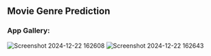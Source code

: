 ## Movie Genre Prediction


### App Gallery: 
![Screenshot 2024-12-22 162608](https://github.com/user-attachments/assets/51be92ba-666c-428c-9add-b2ea35805738)
![Screenshot 2024-12-22 162643](https://github.com/user-attachments/assets/8b0de45f-1170-4578-957a-dbaf343bc958)

